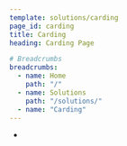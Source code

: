 ```yaml
---
template: solutions/carding
page_id: carding
title: Carding
heading: Carding Page

# Breadcrumbs
breadcrumbs:
  - name: Home
    path: "/"
  - name: Solutions
    path: "/solutions/"
  - name: "Carding"
---
```


+
